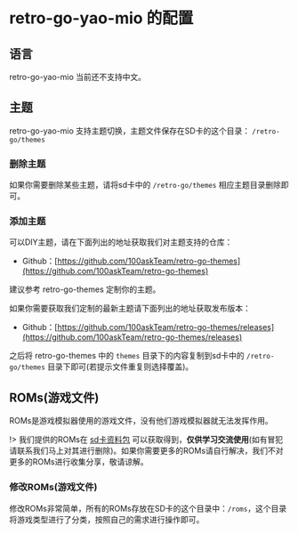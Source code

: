# retro-go-yao-mio 的配置

## 语言

retro-go-yao-mio 当前还不支持中文。

## 主题

retro-go-yao-mio 支持主题切换，主题文件保存在SD卡的这个目录： `/retro-go/themes`

### 删除主题

如果你需要删除某些主题，请将sd卡中的 `/retro-go/themes` 相应主题目录删除即可。

### 添加主题

可以DIY主题，请在下面列出的地址获取我们对主题支持的仓库：

- Github：[https://github.com/100askTeam/retro-go-themes](https://github.com/100askTeam/retro-go-themes)

建议参考 retro-go-themes 定制你的主题。

如果你需要获取我们定制的最新主题请下面列出的地址获取发布版本：

- Github：[https://github.com/100askTeam/retro-go-themes/releases](https://github.com/100askTeam/retro-go-themes/releases)

之后将 retro-go-themes 中的 `themes` 目录下的内容复制到sd卡中的 `/retro-go/themes` 目录下即可(若提示文件重复则选择覆盖)。


## ROMs(游戏文件)

ROMs是游戏模拟器使用的游戏文件，没有他们游戏模拟器就无法发挥作用。

!> 我们提供的ROMs在 [sd卡资料包](https://forums.100ask.net/t/topic/2991#sd-3) 可以获取得到，**仅供学习交流使用**(如有冒犯请联系我们马上对其进行删除)。如果你需要更多的ROMs请自行解决，我们不对更多的ROMs进行收集分享，敬请谅解。

### 修改ROMs(游戏文件)

修改ROMs非常简单，所有的ROMs存放在SD卡的这个目录中：`/roms`，这个目录将游戏类型进行了分类，按照自己的需求进行操作即可。 

